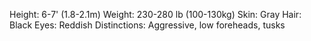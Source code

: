 Height: 6-7' (1.8-2.1m)
Weight: 230-280 lb (100-130kg)
Skin: Gray
Hair: Black
Eyes: Reddish
Distinctions: Aggressive, low foreheads, tusks